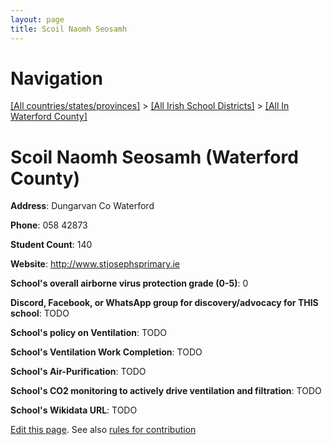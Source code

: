 ```yaml
---
layout: page
title: Scoil Naomh Seosamh
---
```

# Navigation

[[All countries/states/provinces]](../../..) > [[All Irish School Districts]](../..) > [[All In Waterford County]](..)

# Scoil Naomh Seosamh (Waterford County)

**Address**: Dungarvan Co Waterford

**Phone**: 058 42873

**Student Count**: 140

**Website**: <http://www.stjosephsprimary.ie>

**School's overall airborne virus protection grade (0-5)**: 0

**Discord, Facebook, or WhatsApp group for discovery/advocacy for THIS school**: TODO

**School's policy on Ventilation**: TODO

**School's Ventilation Work Completion**: TODO

**School's Air-Purification**: TODO

**School's CO2 monitoring to actively drive ventilation and filtration**: TODO

**School's Wikidata URL**: TODO


[Edit this page](https://github.com/ventilate-schools/Ireland/edit/main/./Waterford_County/Scoil_Naomh_Seosamh.md). See also [rules for contribution](../../../contribution-rules/)